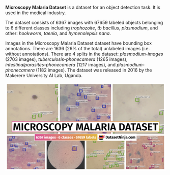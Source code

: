 **Microscopy Malaria Dataset** is a dataset for an object detection task. It is used in the medical industry. 

The dataset consists of 6367 images with 67659 labeled objects belonging to 6 different classes including *trophozoite*, *tb bacillus*, *plasmodium*, and other: *hookworm*, *taenia*, and *hymenolepsis nana*.

Images in the Microscopy Malaria Dataset dataset have bounding box annotations. There are 1636 (26% of the total) unlabeled images (i.e. without annotations). There are 4 splits in the dataset: *plasmodium-images* (2703 images), *tuberculosis-phonecamera* (1265 images), *intestinalparasites-phonecamera* (1217 images), and *plasmodium-phonecamera* (1182 images). The dataset was released in 2016 by the Makerere University AI Lab, Uganda.

<img src="https://github.com/dataset-ninja/microscopy-malaria-dataset/raw/main/visualizations/poster.png">
